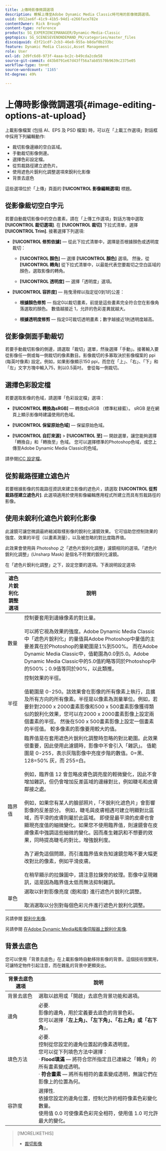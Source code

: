 ```yaml
---
title: 上傳時影像微調選項
description: 瞭解上傳至Adobe Dynamic Media Classic時可用的影像微調選項。
uuid: 0912ae6f-41c9-41b5-94d1-e266face782e
contentOwner: Rick Brough
content-type: reference
products: SG_EXPERIENCEMANAGER/Dynamic-Media-Classic
geptopics: SG_SCENESEVENONDEMAND_PK/categories/master_files
discoiquuid: d3f21cdf-2cb3-46e8-955a-b8daf0b233bc
feature: Dynamic Media Classic,Asset Management
role: User
exl-id: 2d9fc6d8-973f-4aaa-bc2c-b49cda2cde58
source-git-commit: d43b0791e67d43ff56a7ab85570b9639c2375e05
workflow-type: tm+mt
source-wordcount: '1165'
ht-degree: 49%

---
```


# 上傳時影像微調選項{#image-editing-options-at-upload}

上載影像檔案 (包括 AI、EPS 及 PSD 檔案) 時，可以在「上載工作選項」對話框中採用下列編輯動作:

* 裁切影像邊緣的空白區域。
* 手動裁切影像側邊。
* 選擇色彩設定檔。
* 從剪裁路徑建立遮色片。
* 使用遮色片銳利化調整選項來銳利化影像
* 背景去底色

這些選項位於「上傳」頁面的 **[!UICONTROL 影像編輯選項]** 標題。

## 從影像裁切空白字元

若要自動裁切影像中的空白畫素，請在「上傳工作選項」對話方塊中選取 **[!UICONTROL 裁切選項]**. 在 **[!UICONTROL 裁切]** 下拉式清單，選擇 **[!UICONTROL Trim]**. 接著選擇下列選項:

* **[!UICONTROL 修剪依據]**  — 從此下拉式清單中，選擇是否根據顏色或透明度裁切：

   * **[!UICONTROL 顏色]**  — 選擇 **[!UICONTROL 顏色]** 選項。 然後，從 **[!UICONTROL 轉角]** 從下拉式清單中，以最能代表您要裁切之空白區域的顏色，選取影像的轉角。

   * **[!UICONTROL 透明度]**  — 選擇「透明度」選項。

* **[!UICONTROL 容許度]**  — 拖曳滑桿以指定從0到1的公差：

   * **根據顏色修剪**  — 指定0以裁切畫素，前提是這些畫素完全符合您在影像角落選取的顏色。 數值越接近 1，允許的色彩差異就越大。

   * **根據透明度修剪**  — 指定0可裁切透明畫素；數字越接近1則透明度越高。

## 從影像側面手動裁切

若要手動裁切影像的側邊，請選取「裁切」選單，然後選擇「手動」。接著輸入要從影像任一側或每一側裁切的像素數目。影像裁切的多寡取決於影像檔案的 ppi (每英吋像素) 設定。例如，如果影像顯示150 ppi，而您在「上」、「右」、「下」和「左」文字方塊中輸入75，則以0.5英吋。 會從每一側裁切。

## 選擇色彩設定檔

若要選取影像的色域，請選擇「色彩設定檔」選項：

* **[!UICONTROL 轉換為sRGB]**  — 轉換成sRGB （標準紅綠藍）。 sRGB 是在網頁上顯示影像時建議使用的色域。

* **[!UICONTROL 保留原始色域]**  — 保留原始色域。

* **[!UICONTROL 自訂來源]** > **[!UICONTROL 至]**  — 開啟選單，讓您能夠選擇「轉換自」和「轉換至」色域。 您可以選擇標準的Photoshop色域，或您上傳至Adobe Dynamic Media Classic的色域。

請參閱[ICC 設定檔](icc-profiles.md#icc_profiles)。

## 從剪裁路徑建立遮色片

若要根據影像的剪裁路徑資訊來建立影像的遮色片，請選取 **[!UICONTROL 從剪裁路徑建立遮色片]**. 此選項適用於使用影像編輯應用程式所建立而具有剪裁路徑的影像。

## 使用未銳利化遮色片銳利化影像

此濾鏡可讓您微調最終縮減取樣影像的銳利化濾鏡效果。 它可協助您控制效果的強度、效果的半徑（以畫素測量），以及被忽略的對比度臨界值。

此效果會使用與 Photoshop 之「遮色片銳利化調整」濾鏡相同的選項。「遮色片銳利化調整」(Unsharp Mask) 是個名不符實的銳利化濾鏡。

在「遮色片銳利化調整」之下，設定您要的選項。下表說明設定選項: 

| 遮色片銳利化調整選項 | 說明 |
| --- | --- |
| 數量 | 控制要套用到邊緣像素的對比量。<br><br>可以將它視為效果的強度。Adobe Dynamic Media Classic中「遮色片銳利化」的量值與Adobe Photoshop中量值的主要差異在於Photoshop的量範圍是1%到500%。 而在Adobe Dynamic Media Classic中，值範圍為0.0到5.0。Adobe Dynamic Media Classic中的5.0值約略等同於Photoshop中的500%；0.9值等同於90%，以此類推。 |
| 半徑 | 控制效果的半徑。<br><br>值範圍是 0-250。該效果會在影像的所有像素上執行，且擴及所有方向的所有像素。半徑是以像素為測量單位。例如，若要針對2000 x 2000畫素影像和500 x 500畫素影像獲得類似的銳利化效果，您可以在2000 x 2000畫素影像上設定兩個畫素的半徑。 然後在500 x 500畫素影像上設定一個畫素的半徑值。 較多像素的影像要用較大的值。 |
| 臨界值 | 臨界值是在套用遮色片銳利化調整時忽略的對比範圍。此效果很重要，因此使用此濾鏡時，影像中不會引入「雜訊」。 值範圍是 0-255，表示灰階影像中亮度步階的數值。0=黑、128=50% 灰，而 255=白。<br><br>例如，臨界值 12 會忽略皮膚色調亮度的輕微變化，因此不會增加雜訊，但仍會增加反差區域的邊緣對比，例如睫毛和皮膚鄰接之處。<br><br>例如，如果您有某人的臉部照片，「不銳利化遮色片」會影響影像的反差部分。 例如，睫毛與皮膚相遇可建立明顯對比區域，而平滑的皮膚則屬於此區域。 即使是最平滑的皮膚也會顯現亮度值的細微變化。如果您不使用臨界值，則濾鏡會在皮膚像素中強調這些細微的變化。因而產生雜訊和不想要的效果，同時提高睫毛的對比，增強銳利度。<br><br>為了避免這個問題，而引進臨界值來告知濾鏡忽略不要大幅更改對比的像素，例如平滑皮膚。<br><br>在稍早顯示的拉鍊圖中，請注意拉鍊旁的紋理。影像中呈現雜訊，這是因為臨界值太低而無法抑制雜訊。 |
| 單色 | 選取以針對影像亮度 (飽和度) 進行遮色片銳利化調整。<br><br>取消選取以分別對每個色彩元件進行遮色片銳利化調整。 |

另請參閱 [銳利化影像](sharpening-image.md#sharpening_an_image).

另請參閱 [在Adobe Dynamic Media和影像伺服器上銳利化影像](/help/assets/s7_sharpening_images.pdf).

## 背景去底色

您可以使用「背景去底色」在上載影像時自動移除影像的背景。這個技術很實用，可讓特定物件引起注意，而在雜亂的背景中更顯突出。

| 背景去底色選項 | 說明 |
| --- | --- |
| 背景去底色 | 選取以啟用或「開啟」去底色背景功能和選項。 |
| 邊角 | 必要.<br>影像的邊角，用於定義要去底色的背景色彩。<br>您可以選擇「<b>左上角」、「左下角」、「右上角」或「右下角</b>」。 |
| 填色方法 | 必要. <br>控制從您設定的邊角位置起的像素透明度。<br>您可以從下列填色方法中選擇：<br>· <b>Flood填滿</b>  — 將符合您所指定且已連線之「轉角」的所有畫素變成透明。<br>· <b>符合畫素</b>  — 將所有相符的畫素變成透明，無論它們在影像上的位置為何。 |
| 容許度 | 選擇性.<br>依據您設定的邊角位置，控制允許的相符像素色彩變化數量。<br>使用值 0.0 可使像素色彩完全相符，使用值 1.0 可允許最大的變化。 |

>[!MORELIKETHIS]
>
>* [裁切影像](cropping-image.md#cropping_an_image)


